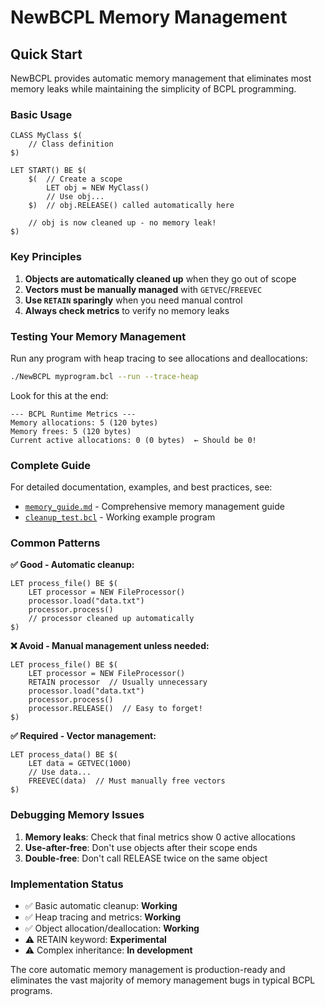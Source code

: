 # NewBCPL Memory Management

## Quick Start

NewBCPL provides automatic memory management that eliminates most memory leaks while maintaining the simplicity of BCPL programming.

### Basic Usage

```bcpl
CLASS MyClass $(
    // Class definition
$)

LET START() BE $(
    $(  // Create a scope
        LET obj = NEW MyClass()
        // Use obj...
    $)  // obj.RELEASE() called automatically here
    
    // obj is now cleaned up - no memory leak!
$)
```

### Key Principles

1. **Objects are automatically cleaned up** when they go out of scope
2. **Vectors must be manually managed** with `GETVEC`/`FREEVEC`
3. **Use `RETAIN` sparingly** when you need manual control
4. **Always check metrics** to verify no memory leaks

### Testing Your Memory Management

Run any program with heap tracing to see allocations and deallocations:

```bash
./NewBCPL myprogram.bcl --run --trace-heap
```

Look for this at the end:
```
--- BCPL Runtime Metrics ---
Memory allocations: 5 (120 bytes)
Memory frees: 5 (120 bytes)
Current active allocations: 0 (0 bytes)  ← Should be 0!
```

### Complete Guide

For detailed documentation, examples, and best practices, see:
- [`memory_guide.md`](memory_guide.md) - Comprehensive memory management guide
- [`cleanup_test.bcl`](cleanup_test.bcl) - Working example program

### Common Patterns

**✅ Good - Automatic cleanup:**
```bcpl
LET process_file() BE $(
    LET processor = NEW FileProcessor()
    processor.load("data.txt")
    processor.process()
    // processor cleaned up automatically
$)
```

**❌ Avoid - Manual management unless needed:**
```bcpl
LET process_file() BE $(
    LET processor = NEW FileProcessor()
    RETAIN processor  // Usually unnecessary
    processor.load("data.txt")
    processor.process()
    processor.RELEASE()  // Easy to forget!
$)
```

**✅ Required - Vector management:**
```bcpl
LET process_data() BE $(
    LET data = GETVEC(1000)
    // Use data...
    FREEVEC(data)  // Must manually free vectors
$)
```

### Debugging Memory Issues

1. **Memory leaks**: Check that final metrics show 0 active allocations
2. **Use-after-free**: Don't use objects after their scope ends
3. **Double-free**: Don't call RELEASE twice on the same object

### Implementation Status

- ✅ Basic automatic cleanup: **Working**
- ✅ Heap tracing and metrics: **Working**  
- ✅ Object allocation/deallocation: **Working**
- ⚠️ RETAIN keyword: **Experimental**
- ⚠️ Complex inheritance: **In development**

The core automatic memory management is production-ready and eliminates the vast majority of memory management bugs in typical BCPL programs.